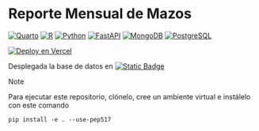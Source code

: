 # Reporte Mensual de Mazos

[![Quarto](https://img.shields.io/badge/Quarto-1.6+-00BFAE?style=for-the-badge&logo=quarto&logoColor=white&labelColor=101010)](https://quarto.org)
[![R](https://img.shields.io/badge/R-4.4+-276DC3?style=for-the-badge&logo=r&logoColor=white&labelColor=101010)](https://www.r-project.org/)
[![Python](https://img.shields.io/badge/Python-3.11+-yellow?style=for-the-badge&logo=python&logoColor=white&labelColor=101010)](https://python.org)
[![FastAPI](https://img.shields.io/badge/FastAPI-0.115.6+-00a393?style=for-the-badge&logo=fastapi&logoColor=white&labelColor=101010)](https://fastapi.tiangolo.com)
[![MongoDB](https://img.shields.io/badge/MongoDB-8.0+-00684A?style=for-the-badge&logo=mongodb&logoColor=white&labelColor=101010)](https://www.mongodb.com)
[![PostgreSQL](https://img.shields.io/badge/PostgreSQL-15+-00BFFF?style=for-the-badge&logo=postgresql&logoColor=white&labelColor=101010)](https://www.mongodb.com)

[![Deploy en Vercel](https://img.shields.io/badge/Vercel-Running-brightgreen?style=for-the-badge&logo=vercel)](https://monthly-report-yugioh-dl.vercel.app)

Desplegada la base de datos en
[![Static Badge](https://img.shields.io/badge/build-neon.tech-brightgreen?logo=postgresql&label=serverless&labelColor=%23AFEEEE&color=%237ff9c7)](https://neon.tech)

> [!NOTE]
> Para ejecutar este repositorio, clónelo, cree un ambiente virtual e instálelo con este comando
> ```
> pip install -e . --use-pep517
> ```

